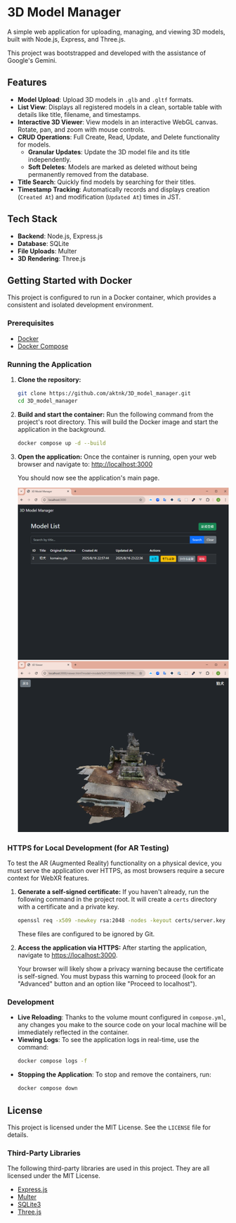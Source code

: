 # 3D Model Manager

A simple web application for uploading, managing, and viewing 3D models, built with Node.js, Express, and Three.js.

This project was bootstrapped and developed with the assistance of Google's Gemini.

## Features

- **Model Upload**: Upload 3D models in `.glb` and `.gltf` formats.
- **List View**: Displays all registered models in a clean, sortable table with details like title, filename, and timestamps.
- **Interactive 3D Viewer**: View models in an interactive WebGL canvas. Rotate, pan, and zoom with mouse controls.
- **CRUD Operations**: Full Create, Read, Update, and Delete functionality for models.
  - **Granular Updates**: Update the 3D model file and its title independently.
  - **Soft Deletes**: Models are marked as deleted without being permanently removed from the database.
- **Title Search**: Quickly find models by searching for their titles.
- **Timestamp Tracking**: Automatically records and displays creation (`Created At`) and modification (`Updated At`) times in JST.

## Tech Stack

- **Backend**: Node.js, Express.js
- **Database**: SQLite
- **File Uploads**: Multer
- **3D Rendering**: Three.js

## Getting Started with Docker

This project is configured to run in a Docker container, which provides a consistent and isolated development environment.

### Prerequisites

*   [Docker](https://www.docker.com/)
*   [Docker Compose](https://docs.docker.com/compose/install/)

### Running the Application

1.  **Clone the repository:**
    ```sh
    git clone https://github.com/aktnk/3D_model_manager.git
    cd 3D_model_manager
    ```

2.  **Build and start the container:**
    Run the following command from the project's root directory. This will build the Docker image and start the application in the background.
    ```bash
    docker compose up -d --build
    ```

3.  **Open the application:**
    Once the container is running, open your web browser and navigate to:
    [http://localhost:3000](http://localhost:3000)

    You should now see the application's main page.

    ![image of index.html](sample/index.png)
    ![image of viewer.html](sample/viewer.png)

### HTTPS for Local Development (for AR Testing)

To test the AR (Augmented Reality) functionality on a physical device, you must serve the application over HTTPS, as most browsers require a secure context for WebXR features.

1.  **Generate a self-signed certificate:**
    If you haven't already, run the following command in the project root. It will create a `certs` directory with a certificate and a private key.
    ```bash
    openssl req -x509 -newkey rsa:2048 -nodes -keyout certs/server.key -out certs/server.crt -days 365 -subj "/C=JP/ST=Tokyo/L=Tokyo/O=Dev/CN=localhost"
    ```
    These files are configured to be ignored by Git.

2.  **Access the application via HTTPS:**
    After starting the application, navigate to [https://localhost:3000](https://localhost:3000).

    Your browser will likely show a privacy warning because the certificate is self-signed. You must bypass this warning to proceed (look for an "Advanced" button and an option like "Proceed to localhost").

### Development

*   **Live Reloading**: Thanks to the volume mount configured in `compose.yml`, any changes you make to the source code on your local machine will be immediately reflected in the container.
*   **Viewing Logs**: To see the application logs in real-time, use the command:
    ```bash
    docker compose logs -f
    ```
*   **Stopping the Application**: To stop and remove the containers, run:
    ```bash
    docker compose down
    ```

## License

This project is licensed under the MIT License. See the `LICENSE` file for details.

### Third-Party Libraries

The following third-party libraries are used in this project. They are all licensed under the MIT License.

- [Express.js](https://expressjs.com/)
- [Multer](https://github.com/expressjs/multer)
- [SQLite3](https://github.com/TryGhost/node-sqlite3)
- [Three.js](https://threejs.org/)
